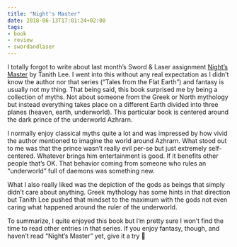 ```yaml
---
title: "Night's Master"
date: 2018-06-13T17:01:24+02:00
tags:
- book
- review
- swordandlaser
---
```


I totally forgot to write about last month’s Sword & Laser assignment [Night’s
Master][nm] by Tanith Lee. I went into this without any real expectation as I
didn’t know the author nor that series (“Tales from the Flat Earth”) and
fantasy is usually not my thing. That being said, this book surprised me by
being a collection of myths. Not about someone from the Greek or North
mythology but instead everything takes place on a different Earth divided into
three planes (heaven, earth, underworld). This particular book is centered
around the dark prince of the underworld Azhrarn.

I normally enjoy classical myths quite a lot and was impressed by how vivid the
author mentioned to imagine the world around Azhrarn. What stood out to me was
that the prince wasn’t really evil per-se but just extremely self-centered.
Whatever brings him entertainment is good. If it benefits other people that’s
OK. That behavior coming from someone who rules an “underworld” full of daemons
was something new.

What I also really liked was the depiction of the gods as beings that simply
didn’t care about anything. Greek mythology has some hints in that direction
but Tanith Lee pushed that mindset to the maximum with the gods not even caring
what happened around the ruler of the underworld.

To summarize, I quite enjoyed this book but I’m pretty sure I won’t find the
time to read other entries in that series. If you enjoy fantasy, though, and
haven’t read “Night’s Master” yet, give it a try 🙂

[nm]: https://www.goodreads.com/book/show/29356385-night-s-master
